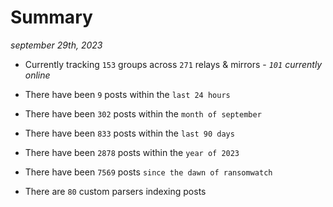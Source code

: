 
# Summary
_september 29th, 2023_

- Currently tracking `153` groups across `271` relays & mirrors - _`101` currently online_

- There have been `9` posts within the `last 24 hours`

- There have been `302` posts within the `month of september`

- There have been `833` posts within the `last 90 days`

- There have been `2878` posts within the `year of 2023`

- There have been `7569` posts `since the dawn of ransomwatch`

- There are `80` custom parsers indexing posts
